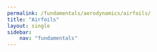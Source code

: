 ```yaml
---
permalink: /fundamentals/aerodynamics/airfoils/
title: "Airfoils"
layout: single
sidebar:
    nav: "fundamentals"
---
```

